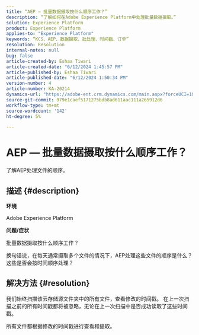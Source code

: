 ```yaml
---
title: “AEP — 批量数据摄取按什么顺序工作？”
description: “了解如何在Adobe Experience Platform中处理批量数据摄取。”
solution: Experience Platform
product: Experience Platform
applies-to: "Experience Platform"
keywords: “KCS、AEP、数据摄取、批处理、时间戳、订单”
resolution: Resolution
internal-notes: null
bug: false
article-created-by: Eshaa Tiwari
article-created-date: "6/12/2024 1:45:57 PM"
article-published-by: Eshaa Tiwari
article-published-date: "6/12/2024 1:50:34 PM"
version-number: 4
article-number: KA-20214
dynamics-url: "https://adobe-ent.crm.dynamics.com/main.aspx?forceUCI=1&pagetype=entityrecord&etn=knowledgearticle&id=45376816-c228-ef11-840a-6045bd029b18"
source-git-commit: 979e1caef5171275bdb8ad611aac111a265912d6
workflow-type: tm+mt
source-wordcount: '142'
ht-degree: 5%

---
```


# AEP — 批量数据摄取按什么顺序工作？


了解AEP处理文件的顺序。

## 描述 {#description}


<b>环境</b>

Adobe Experience Platform

<b>问题/症状</b>

批量数据摄取按什么顺序工作？

换句话说，在每天通常摄取多个文件的情况下，AEP处理这些文件的顺序是什么？ 这些是否会按时间顺序处理？


## 解决方法 {#resolution}


我们始终扫描该云存储源文件夹中的所有文件，查看修改的时间戳。 在上一次扫描之前的所有时间戳都将被忽略，无论在上一次扫描中是否成功读取了这些时间戳。

所有文件都根据修改的时间戳进行查看和提取。
